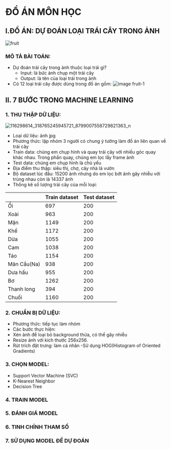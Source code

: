 # ĐỒ ÁN MÔN HỌC
## I.ĐỒ ÁN: DỰ ĐOÁN LOẠI TRÁI CÂY TRONG ẢNH 
![fruit](https://user-images.githubusercontent.com/62539475/87747768-5e9ad180-c81e-11ea-92f8-ac4fa70787f3.jpg)
### MÔ TẢ BÀI TOÁN:
- Dự đoán trái cây trong ảnh thuộc loại trái gì?
  - Input: là bức ảnh chụp một trái cây
  - Output: là tên của loại trái trong ảnh
- Có 12 loại trái cây được dùng trong đồ án gồm:
  ![image fruit-1](https://user-images.githubusercontent.com/62539475/87951188-77331200-cad2-11ea-89b6-74b2bea1d883.jpg)
## II. 7 BƯỚC TRONG MACHINE LEARNING
 ### 1. THU THẬP DỮ LIỆU:
 ![116298614_318765245945721_8799007558729821363_n](https://user-images.githubusercontent.com/62539475/88999006-907f5e00-d31d-11ea-8b95-04f5f842f899.jpg)
 - Loại dữ liệu: ảnh jpg
 - Phương thức: lập nhóm 3 người có chung ý tưởng làm đồ án liên quan về trái cây 
  - Train data: chúng em chụp hình và quay trái cây với nhiều góc quay khác nhau. Trong phần quay, chúng em lọc lấy frame ảnh
  - Test data: chúng em chụp hình là chủ yếu
 - Địa điểm thu thập: siêu thị, chợ, cây nhà lá vườn
 - Bộ dataset lúc đầu: 15200 ảnh nhưng do em lọc bớt ảnh gây nhiễu với trùng nhau còn là 14337 ảnh
 - Thống kê số lượng trái cây của mỗi loại:
 
|             | Train dataset | Test dataset |
|-------------|---------------|--------------|
| Ổi          |      697     |      200     |
| Xoài        |      963      |      200     |
| Mận         |      1149     |      200     |
| Khế         |      1172      |      200     |
| Dừa         |      1055     |      200     |
| Cam         |      1038     |      200     |
| Táo         |      1154      |      200     |
| Mãn Cầu(Na) |      938     |      200     |
| Dưa hấu     |      955      |      200     |
| Bơ          |      1262     |      200     |
| Thanh long  |      394      |      200     |
| Chuối       |      1160     |      200     |
 ### 2. CHUẨN BỊ DỮ LIỆU:
 - Phương thức: tiếp tục làm nhóm
 - Các bước thực hiện:
  - Xén ảnh để loại bỏ background thừa, có thể gây nhiễu
  - Resize ảnh với kích thước 256x256. 
 - Rút trích đặt trưng: làm cá nhân 
  -Sử dụng HOG(Histogram of Oriented Gradients)
### 3. CHỌN MODEL:
- Support Vector Machine (SVC)
- K-Nearest Neighbor
- Decision Tree
### 4. TRAIN MODEL
### 5. ĐÁNH GIÁ MODEL
### 6. TINH CHỈNH THAM SỐ
### 7. SỬ DỤNG MODEL ĐỂ DỰ ĐOÁN
